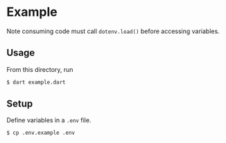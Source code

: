 Example
=======

Note consuming code must call `dotenv.load()` before accessing variables.

Usage
-----

From this directory, run

```sh
$ dart example.dart
```

Setup
-----

Define variables in a `.env` file.

```sh
$ cp .env.example .env
```
